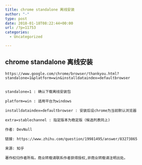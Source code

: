 ```yaml
---
title: chrome standalone 离线安装
author: "-"
type: post
date: 2018-01-18T08:22:44+00:00
url: /?p=11753
categories:
  - Uncategorized

---
```

## chrome standalone 离线安装
    https://www.google.com/chrome/browser/thankyou.html?standalone=1&platform=win&installdataindex=defaultbrowser
```

standalone=1 : 确认下载离线安装包
  
platform=win : 适用平台为windows
  
installdataindex=defaultbrowser : 安装后设chrome为当前默认浏览器
  
extra=stablechannel : 指定版本为稳定版（候选列表同上) 

作者: DevNull
  
链接: https://www.zhihu.com/question/19981495/answer/83273865
  
来源: 知乎
  
著作权归作者所有。商业转载请联系作者获得授权,非商业转载请注明出处。